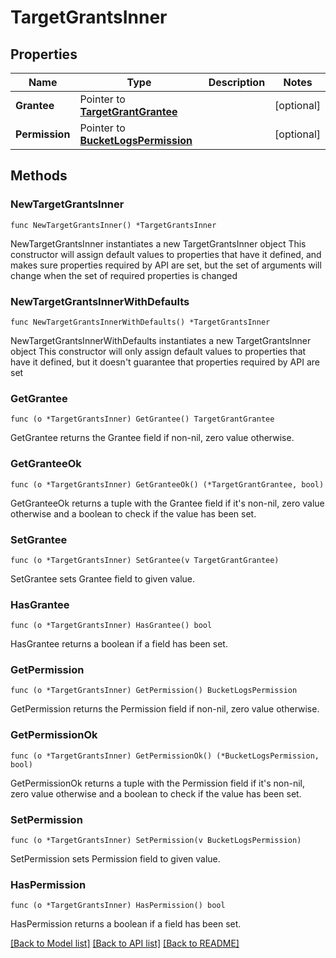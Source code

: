 # TargetGrantsInner

## Properties

Name | Type | Description | Notes
------------ | ------------- | ------------- | -------------
**Grantee** | Pointer to [**TargetGrantGrantee**](TargetGrantGrantee.md) |  | [optional] 
**Permission** | Pointer to [**BucketLogsPermission**](BucketLogsPermission.md) |  | [optional] 

## Methods

### NewTargetGrantsInner

`func NewTargetGrantsInner() *TargetGrantsInner`

NewTargetGrantsInner instantiates a new TargetGrantsInner object
This constructor will assign default values to properties that have it defined,
and makes sure properties required by API are set, but the set of arguments
will change when the set of required properties is changed

### NewTargetGrantsInnerWithDefaults

`func NewTargetGrantsInnerWithDefaults() *TargetGrantsInner`

NewTargetGrantsInnerWithDefaults instantiates a new TargetGrantsInner object
This constructor will only assign default values to properties that have it defined,
but it doesn't guarantee that properties required by API are set

### GetGrantee

`func (o *TargetGrantsInner) GetGrantee() TargetGrantGrantee`

GetGrantee returns the Grantee field if non-nil, zero value otherwise.

### GetGranteeOk

`func (o *TargetGrantsInner) GetGranteeOk() (*TargetGrantGrantee, bool)`

GetGranteeOk returns a tuple with the Grantee field if it's non-nil, zero value otherwise
and a boolean to check if the value has been set.

### SetGrantee

`func (o *TargetGrantsInner) SetGrantee(v TargetGrantGrantee)`

SetGrantee sets Grantee field to given value.

### HasGrantee

`func (o *TargetGrantsInner) HasGrantee() bool`

HasGrantee returns a boolean if a field has been set.

### GetPermission

`func (o *TargetGrantsInner) GetPermission() BucketLogsPermission`

GetPermission returns the Permission field if non-nil, zero value otherwise.

### GetPermissionOk

`func (o *TargetGrantsInner) GetPermissionOk() (*BucketLogsPermission, bool)`

GetPermissionOk returns a tuple with the Permission field if it's non-nil, zero value otherwise
and a boolean to check if the value has been set.

### SetPermission

`func (o *TargetGrantsInner) SetPermission(v BucketLogsPermission)`

SetPermission sets Permission field to given value.

### HasPermission

`func (o *TargetGrantsInner) HasPermission() bool`

HasPermission returns a boolean if a field has been set.


[[Back to Model list]](../README.md#documentation-for-models) [[Back to API list]](../README.md#documentation-for-api-endpoints) [[Back to README]](../README.md)


